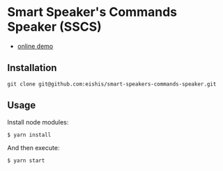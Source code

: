 # Smart Speaker's Commands Speaker (SSCS)

- [online demo](https://eishis.github.io/smart-speakers-commands-speaker/)

## Installation
`git clone git@github.com:eishis/smart-speakers-commands-speaker.git`

## Usage
Install node modules:

    $ yarn install


And then execute:

    $ yarn start